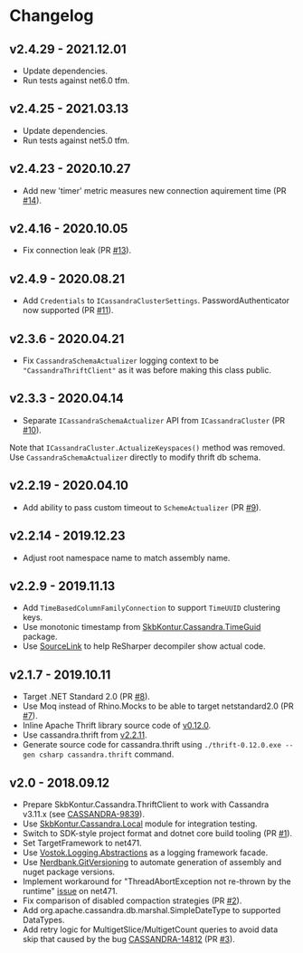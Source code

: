 # Changelog

## v2.4.29 - 2021.12.01
- Update dependencies.
- Run tests against net6.0 tfm.

## v2.4.25 - 2021.03.13
- Update dependencies.
- Run tests against net5.0 tfm.

## v2.4.23 - 2020.10.27
- Add new 'timer' metric measures new connection aquirement time (PR [#14](https://github.com/skbkontur/cassandra-thrift-client/pull/14)).

## v2.4.16 - 2020.10.05
- Fix connection leak (PR [#13](https://github.com/skbkontur/cassandra-thrift-client/pull/13)).

## v2.4.9 - 2020.08.21
- Add `Credentials` to `ICassandraClusterSettings`. PasswordAuthenticator now supported (PR [#11](https://github.com/skbkontur/cassandra-thrift-client/pull/11)).

## v2.3.6 - 2020.04.21
- Fix `CassandraSchemaActualizer` logging context to be `"CassandraThriftClient"` as it was before making this class public.

## v2.3.3 - 2020.04.14
- Separate `ICassandraSchemaActualizer` API from `ICassandraCluster` (PR [#10](https://github.com/skbkontur/cassandra-thrift-client/pull/10)).

Note that `ICassandraCluster.ActualizeKeyspaces()` method was removed. Use `CassandraSchemaActualizer` directly to modify thrift db schema.

## v2.2.19 - 2020.04.10
- Add ability to pass custom timeout to `SchemeActualizer` (PR [#9](https://github.com/skbkontur/cassandra-thrift-client/pull/9)).

## v2.2.14 - 2019.12.23
- Adjust root namespace name to match assembly name.

## v2.2.9 - 2019.11.13
- Add `TimeBasedColumnFamilyConnection` to support `TimeUUID` clustering keys.
- Use monotonic timestamp from [SkbKontur.Cassandra.TimeGuid](https://github.com/skbkontur/cassandra-time-guid) package.
- Use [SourceLink](https://github.com/dotnet/sourcelink) to help ReSharper decompiler show actual code.

## v2.1.7 - 2019.10.11
- Target .NET Standard 2.0 (PR [#8](https://github.com/skbkontur/cassandra-thrift-client/pull/8)).
- Use Moq instead of Rhino.Mocks to be able to target netstandard2.0 (PR [#7](https://github.com/skbkontur/cassandra-thrift-client/pull/7)).
- Inline Apache Thrift library source code of [v0.12.0](https://github.com/apache/thrift/tree/v0.12.0/lib/csharp/src).
- Use cassandra.thrift from [v2.2.11](https://github.com/apache/cassandra/tree/cassandra-2.2.11/interface).
- Generate source code for cassandra.thrift using `./thrift-0.12.0.exe --gen csharp cassandra.thrift` command.

## v2.0 - 2018.09.12
- Prepare SkbKontur.Cassandra.ThriftClient to work with Cassandra v3.11.x 
  (see [CASSANDRA-9839](https://issues.apache.org/jira/browse/CASSANDRA-9839)).
- Use [SkbKontur.Cassandra.Local](https://github.com/skbkontur/cassandra-local) module for integration testing.
- Switch to SDK-style project format and dotnet core build tooling 
  (PR [#1](https://github.com/skbkontur/cassandra-thrift-client/pull/1)).
- Set TargetFramework to net471.
- Use [Vostok.Logging.Abstractions](https://github.com/vostok/logging.abstractions) as a logging framework facade.
- Use [Nerdbank.GitVersioning](https://github.com/AArnott/Nerdbank.GitVersioning) to automate generation of assembly 
  and nuget package versions.
- Implement workaround for "ThreadAbortException not re-thrown by the runtime" 
  [issue](https://github.com/dotnet/coreclr/issues/16122) on net471.
- Fix comparison of disabled compaction strategies 
  (PR [#2](https://github.com/skbkontur/cassandra-thrift-client/pull/2)).
- Add org.apache.cassandra.db.marshal.SimpleDateType to supported DataTypes.
- Add retry logic for MultigetSlice/MultigetCount queries to avoid data skip that caused by the bug [CASSANDRA-14812](https://issues.apache.org/jira/browse/CASSANDRA-14812) 
(PR [#3](https://github.com/skbkontur/cassandra-thrift-client/pull/3)).
